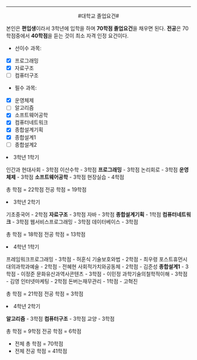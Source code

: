 
----

<div align="center"> #대학교 졸업요건# </div>

본인은 **편입생**이라서 3학년에 입학을 하며 **70학점 졸업요건**을 채우면 된다. 
**전공**은 70학점중에서 **40학점**을 듣는 것이 최소 자격 인정 요건이다.

- 선이수 과목: 

- [x]  프로그래밍
- [x]  자료구조
- [ ]  컴퓨터구조

- 필수 과목:

- [x]  운영체제
- [ ] 알고리즘
- [x] 소프트웨어공학
- [x] 컴퓨터네트워크
- [x] 종합설계기획
- [x] 종합설계1
- [ ] 종합설계2

<li>3학년 1학기</li>

인간과 현대사회 - 3학점
이산수학 - 3학점
**프로그래밍** - 3학점
논리회로 - 3학점
**운영체제** - 3학점
**소프트웨어공학** - 3학점
현장실습 - 4학점

총 학점 = 22학점
전공 학점 = 19학점

<li>3학년 2학기</li>

기초중국어 - 2학점
**자료구조** - 3학점
자바 - 3학점
**종합설계기획** - 1학점
**컴퓨터네트워크** - 3학점
웹서비스프로그래밍 - 3학점
데이터베이스 - 3학점

총 학점 = 18학점
전공 학점 = 13학점

<li>4학년 1학기</li>

프레임워크프로그래밍 - 3학점 - 허훈식
기술보호와법 - 2학점 - 최우령
포스트휴먼시대의과학과예술 - 2학점 - 전혜현
사회적가치와공동체 - 2학점 - 김준성
**종합설계1** - 3학점 - 이정준
문화유산과역사콘텐츠 - 3학점 - 이민정
과학기술의철학적이해 - 3학점 - 김영
인터넷마케팅 - 2학점
돈버는재무관리 - 1학점 - 고혁진

총 학점 = 21학점
전공 학점 = 3학점

<li>4학년 2학기</li>

**알고리즘** - 3학점
**컴퓨터구조** - 3학점
교양 - 3학점

총 학점 = 9학점
전공 학점 = 6학점

- 전체 총 학점 = 70학점
- 전체 전공 학점 = 41학점
